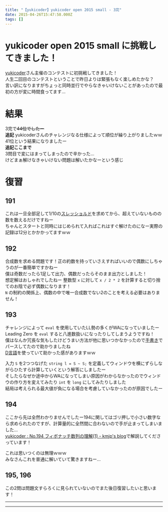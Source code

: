 ```yaml
---
title: "【yukicoder】yukicoder open 2015 small - 3完"
date: 2015-04-26T15:47:58.000Z
tags: []
---
```

<h1>yukicoder open 2015 small に挑戦してきました！</h1>

<p><a href="http://yukicoder.me/">yukicoder</a>さん主催のコンテストに初挑戦してきました！<br/>
人生二回目のコンテストということで昨日よりは緊張もなく楽しめたかな？<br/>
言い訳になりますがちょっと同時並行でやらなきゃいけないことがあったので最初の方が変に時間食ってます...</p>

<h1>結果</h1>

<p>3完で<s>44位でしたー</s><br/>
<strong>追記</strong>
yukicoderさんのチャレンジなる仕様によって順位が繰り上がりましたｗｗ41位という結果になりましたー<br/>
<strong>追記ここまで</strong><br/>
3問目で変にはまってしまったので辛かった...<br/>
けどまぁ解けなきゃいけない問題は解いたかなーという感じ</p>

<h1>復習</h1>

<h2>191</h2>

<p>これは一旦全部足して1/10の<a class="keyword" href="http://d.hatena.ne.jp/keyword/%A5%B9%A5%EC%A5%C3%A5%B7%A5%E7%A5%EB%A5%C9">スレッショルド</a>を求めてから、超えていないものの数を数えるだけですねー<br/>
ちゃんとスタートと同時にはじめられて入ればこれはすぐ解けたのになー実際の記録は12分とかかかってますｗｗ</p>

<h2>192</h2>

<p>合成数を求める問題です！正の約数を持っていさえすればいいので偶数にしちゃうのが一番簡単ですかねー<br/>
僕は奇数だったら1足して出力、偶数だったらそのまま出力としました！<br/>
想定解はおしゃれでしたねー 整数型 <code>x</code> に対して <code>x / 2 * 2</code> を計算すると切り捨てのお陰で必ず偶数になります！<br/>
<code>N</code> の制約の関係上、偶数の中で唯一合成数でない2のことを考える必要はありません！</p>

<h2>193</h2>

<p>チャレンジによって <code>eval</code> を使用していたLL勢の多くがWAになっていましたー<br/>
Leading Zero を <code>eval</code> すると八進数扱いになったりしてしまうようですね！<br/>
僕はなんか冗長な気もしたけどうまい方法が他に思いつかなかったので<a class="keyword" href="http://d.hatena.ne.jp/keyword/%BC%EA%BD%F1%A4%AD">手書き</a>でパースしてたので助かりましたね<br/>
<a class="keyword" href="http://d.hatena.ne.jp/keyword/D%B8%C0%B8%EC">D言語</a>を使っていて助かった感がありますｗｗ</p>

<p>入力 <code>S</code> を2つつなげた <code>string l = S ~ S;</code> を定義してウィンドウを横にずらしながらひたすら計算していくという解答にしましたー<br/>
そしたらなぜか途中からWAになってしまい原因がわからなかったのでウィンドウの作り方を変えてみたり <code>int</code> を <code>long</code> にしてみたりしました<br/>
結局は考えられる最大値が負になる場合を考慮していなかったのが原因でしたー</p>

<h2>194</h2>

<p>ここから先は全然わかりませんでしたー194に関してはゴリ押しで小さい数字なら求められたのですが、計算量的に全然間に合わないので手が止まってしまいました...<br/>
<a href="http://kmjp.hatenablog.jp/entry/2015/04/27/0900">yukicoder : No.194 フィボナッチ数列の理解(1) - kmjp's blog</a>で解説してくださっています！</p>

<p>これは思いつくのは無理ｗｗｗ<br/>
みなさんこれを普通に解いていて驚きますねー...</p>

<h2>195, 196</h2>

<p>この2問は問題文すらろくに見られていないのでまた後日復習したいと思います！</p>

-----
--------